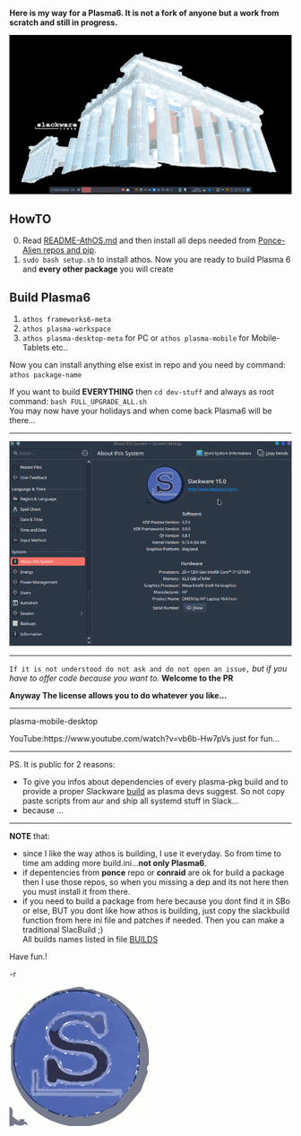 **Here is my way for a Plasma6. It is not a fork of anyone but a work from scratch and still in progress.** <br>


![plasma6-slackware64-current](./slack.png)

## HowTO

0. Read [README-AthOS.md](https://github.com/rizitis/PLASMA_WORLD/tree/main/AthOS/README-AthOS.md) and then install all deps needed from [Ponce-Alien repos and pip](https://github.com/rizitis/PLASMA_WORLD/tree/main/AthOS/DEPS-BEFORE-BUILD).
1. `sudo bash setup.sh` to install athos.
Now you are ready to build Plasma 6 and **every other package** you will create


## Build Plasma6

1. `athos frameworks6-meta`
2. `athos plasma-workspace`
3. `athos plasma-desktop-meta` for PC or `athos plasma-mobile` for Mobile-Tablets etc..

Now you can install anything else exist in repo and you need by command: `athos package-name` <br>

If you want to build **EVERYTHING** then `cd dev-stuff` and always as root command: `bash FULL_UPGRADE_ALL.sh`<br>
You may now have your holidays and when come back Plasma6 will be there... 

---
![](./system-plasma.png)

---

`If it is not understood do not ask and do not open an issue,` *but if you have to offer code because you want to.* **Welcome to the PR**<br>

**Anyway The license allows you to do whatever you like...**<br>


---

<p>plasma-mobile-desktop</p>
YouTube:https://www.youtube.com/watch?v=vb6b-Hw7pVs just for fun...

---

PS. It is public for 2 reasons:
- To give you infos about dependencies of every plasma-pkg build and to provide a proper Slackware [build](https://develop.kde.org/docs/getting-started/building/cmake-build/) as plasma devs suggest. So not copy paste scripts from aur and ship all systemd stuff in Slack...
- because ...

---
**NOTE** that:
- since I like the way athos is building, I use it everyday. So from time to time am adding more build.ini...**not only Plasma6**.<br>
- if depentencies from **ponce** repo or **conraid** are ok for build a package then I use those repos, so when you missing a dep and its not here then you must install it from there.
- if you need to build a package from here because you dont find it in SBo or else, BUT you dont like how athos is building, just copy the slackbuild function from here ini file and patches if needed. Then you can make a traditional SlacBuild ;)
<br>All builds names listed in file [BUILDS](./BUILDS)

 <p></p> Have fun.!</p>
-r

![S](./S.svg)
